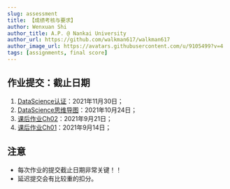 ```yaml
---
slug: assessment
title: 【成绩考核与要求】
author: Wenxuan Shi
author_title: A.P. @ Nankai University
author_url: https://github.com/walkman617/walkman617
author_image_url: https://avatars.githubusercontent.com/u/9105499?v=4
tags: [assignments, final score]
---
```


## 作业提交：截止日期
1. [DataScience认证](/blog/ibm)：2021年11月30日；
2. [DataScience思维导图](/blog/ids)：2021年10月24日；
3. [课后作业Ch02](/blog/ov2.1)：2021年9月21日；
4. [课后作业Ch01](/blog/ov1.1)：2021年9月14日；


## 注意
- 每次作业的提交截止日期非常关键！！
- 延迟提交会有比较重的扣分。
